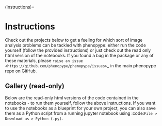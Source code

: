 (instructions)=
# Instructions

Check out the projects below to get a feeling for which sort of image analysis problems can be tackled with phenopype: either run the code yourself (follow the provided instructions) or just check out the read only html version of the notebooks. If you found a bug in the package or any of these materials, please `raise an issue <https://github.com/phenopype/phenopype/issues>`_ in the main phenopype repo on GitHub.

## Gallery (read-only)

Below are the read-only html versions of the code contained in the notebooks - to run them yourself, follow the above instructions. If you want to use the notebooks as a blueprint for your own project, you can also save them as a Python script from a running jupyter notebook using :code:`File > Download as > Python (.py)`.


